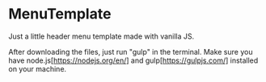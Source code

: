 # MenuTemplate
Just a little header menu template made with vanilla JS.

After downloading the files, just run "gulp" in the terminal. Make sure you have node.js[https://nodejs.org/en/] and gulp[https://gulpjs.com/] installed on your machine.

